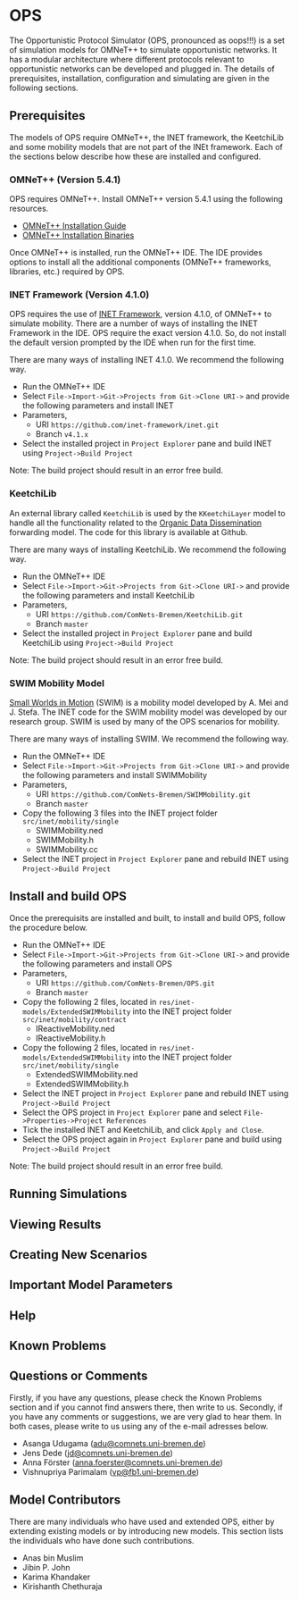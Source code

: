 # OPS
The Opportunistic Protocol Simulator (OPS, pronounced as oops!!!) is a set of
simulation models for OMNeT++ to simulate opportunistic networks. It has a
modular architecture where different protocols relevant to opportunistic networks
can be developed and plugged in. The details of prerequisites, installation, configuration
and simulating are given in the following sections.


## Prerequisites

The models of OPS require OMNeT++, the INET framework, the KeetchiLib and some mobility models
that are not part of the INEt framework. Each of the sections below describe how these are
installed and configured.

### OMNeT++ (Version 5.4.1)

OPS requires OMNeT++. Install OMNeT++ version 5.4.1 using the following resources.

- [OMNeT++ Installation Guide](https://omnetpp.org/documentation/)
- [OMNeT++ Installation Binaries](https://omnetpp.org/download/)

Once OMNeT++ is installed, run the OMNeT++ IDE. The IDE provides options to install all the 
additional components (OMNeT++ frameworks, libraries, etc.) required by OPS.


### INET Framework (Version 4.1.0)

OPS requires the use of [INET Framework](https://inet.omnetpp.org), version 4.1.0, of OMNeT++ to simulate
mobility. There are a number of ways of installing the INET Framework in the IDE. OPS require the exact 
version 4.1.0. So, do not install the default version prompted by the IDE when run for the first time.

There are many ways of installing INET 4.1.0. We recommend the following way.

- Run the OMNeT++ IDE
- Select `File->Import->Git->Projects from Git->Clone URI->` and provide the following parameters and 
install INET
- Parameters,
  - URI `https://github.com/inet-framework/inet.git`
  - Branch `v4.1.x`
- Select the installed project in `Project Explorer` pane and build INET using `Project->Build Project`

Note: The build project should result in an error free build.


### KeetchiLib

An external library called `KeetchiLib` is used by the `KKeetchiLayer` model to handle all the functionality
related to the [Organic Data Dissemination](https://www.mdpi.com/1999-5903/11/2/29/htm)
forwarding model. The code for this library is available at Github. 

There are many ways of installing KeetchiLib. We recommend the following way.

- Run the OMNeT++ IDE
- Select `File->Import->Git->Projects from Git->Clone URI->` and provide the following parameters 
and install KeetchiLib
- Parameters,
  - URI `https://github.com/ComNets-Bremen/KeetchiLib.git`
  - Branch `master`
- Select the installed project in `Project Explorer` pane and build KeetchiLib using `Project->Build Project`

Note: The build project should result in an error free build.


###  SWIM Mobility Model

[Small Worlds in Motion](https://arxiv.org/pdf/0809.2730.pdf) (SWIM) is a mobility model
developed by A. Mei and J. Stefa. The INET code for the SWIM mobility model was developed 
by our research group. SWIM is used by many of the OPS scenarios for mobility. 

There are many ways of installing SWIM. We recommend the following way.

- Run the OMNeT++ IDE
- Select `File->Import->Git->Projects from Git->Clone URI->` and provide the following parameters 
and install SWIMMobility
- Parameters,
  - URI `https://github.com/ComNets-Bremen/SWIMMobility.git`
  - Branch `master`
- Copy the following 3 files into the INET project folder `src/inet/mobility/single`
  - SWIMMobility.ned
  - SWIMMobility.h
  - SWIMMobility.cc
- Select the INET project in `Project Explorer` pane and rebuild INET using `Project->Build Project`


## Install and build OPS

Once the prerequisits are installed and built, to install and build OPS, follow the procedure below.

- Run the OMNeT++ IDE
- Select `File->Import->Git->Projects from Git->Clone URI->` and provide the following parameters 
and install OPS
- Parameters,
  - URI `https://github.com/ComNets-Bremen/OPS.git`
  - Branch `master`
- Copy the following 2 files, located in `res/inet-models/ExtendedSWIMMobility` into the INET 
project folder `src/inet/mobility/contract`
  - IReactiveMobility.ned
  - IReactiveMobility.h
- Copy the following 2 files, located in `res/inet-models/ExtendedSWIMMobility` into the INET 
project folder `src/inet/mobility/single`
  - ExtendedSWIMMobility.ned
  - ExtendedSWIMMobility.h
- Select the INET project in `Project Explorer` pane and rebuild INET using `Project->Build Project`
- Select the OPS project in `Project Explorer` pane and select `File->Properties->Project References`
- Tick the installed INET and KeetchiLib, and click `Apply and Close`.
- Select the OPS project again in `Project Explorer` pane and build using `Project->Build Project`

Note: The build project should result in an error free build.

## Running Simulations

## Viewing Results

## Creating New Scenarios

## Important Model Parameters

## Help

## Known Problems

## Questions or Comments

Firstly, if you have any questions, please check the Known Problems section and if you cannot find answers there, then
write to us. Secondly, if you have any comments or suggestions, we are very glad to hear them. In both cases, please
write to us using any of the e-mail adresses below.

  - Asanga Udugama (adu@comnets.uni-bremen.de)
  - Jens Dede (jd@comnets.uni-bremen.de)
  - Anna Förster (anna.foerster@comnets.uni-bremen.de)
  - Vishnupriya Parimalam (vp@fb1.uni-bremen.de)



## Model Contributors

There are many individuals who have used and extended OPS, either by extending existing models or by introducing new 
models. This section lists the individuals who have done such contributions.

  - Anas bin Muslim
  - Jibin P. John
  - Karima Khandaker 
  - Kirishanth Chethuraja
  
  